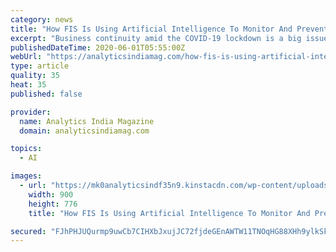 ```yaml
---
category: news
title: "How FIS Is Using Artificial Intelligence To Monitor And Prevent Cyber Fraud"
excerpt: "Business continuity amid the COVID-19 lockdown is a big issue for all companies. Firms are not just at risk of sabotaging web connectivity and outages, but also face continuous data security vulnerabilities and cybersecurity attacks from cyberattackers and fraudsters."
publishedDateTime: 2020-06-01T05:55:00Z
webUrl: "https://analyticsindiamag.com/how-fis-is-using-artificial-intelligence-to-monitor-and-protect-against-cyber-fraud/"
type: article
quality: 35
heat: 35
published: false

provider:
  name: Analytics India Magazine
  domain: analyticsindiamag.com

topics:
  - AI

images:
  - url: "https://mk0analyticsindf35n9.kinstacdn.com/wp-content/uploads/2020/06/Bharat-Panchal-Senior-Vice-President-Head-Risk-Management-National-Payments-Corporation-of-India-NPCI-1.jpeg"
    width: 900
    height: 776
    title: "How FIS Is Using Artificial Intelligence To Monitor And Prevent Cyber Fraud"

secured: "FJhPHJUQurmp9uwCb7CIHXbJxujJC72fjdeGEnAWTW11TNOqHG88XHh9ylkSkA6V9JL4TL2rdJ6fiP4yZo/cQbvxyD7KwZ0lTIy+DDdK5tisNYMoGJ5H5NvUNh71187GXrJGtH3WnCKsvrczBkWT1nDtFetwy4xa5TsaFCLQvpTCwmRA87DfBLaRqYagI+mXFPhLbfp+jlY+OU0Ptz84JmB0g4rz8LZLXmMN1DRT5bep1E7ut4R9fF+Xnk8IPQzWqB9sxYFp0C3Tg8CG+hOV3wilzf6kCZ2crE+IZYeViA3rJLk2/oZKq7VXJpruqGIRh+uBFK957X1c1T7wInyzvfSwOla+EvuOVbF32vFdknr92Di9/0ebDfMJWN1vDlWwqS0rJnyItio8v1qpiDFmAF3sY5Gd0NXoo6okiOgQztwz6uP3yIS74A1djGWouOZ6VUklFltFPz9K99NHM7YHGX/AAiVDWkRb7eO2XDmhGyQ=;UGxfsf3+uYPkZaiskS7AUg=="
---
```



